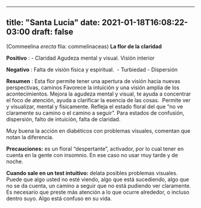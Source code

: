 
---
title: "Santa Lucia"
date: 2021-01-18T16:08:22-03:00
draft: false
--- 
        

 

 



(Commeelina *erecta* flia: commelinaceas)
**La
 flor de la claridad**
 


**Positivo** : - Claridad Agudeza
 mental y visual. Visión interior


**Negativo** : Falta de visión
 física y espiritual.  - Turbiedad -
 Dispersión 
 


**Resumen** : Esta flor permite tener una apertura de
 visión hacia nuevas perspectivas, caminos Favorece
 la intuición
 y una visión amplia de los acontecimientos. Mejora la agudeza mental y visual, te
 ayuda a concentrar el foco de atención, ayuda a clarificar la esencia de las
 cosas.  Permite ver y visualizar, mental
 y físicamente.
Refleja
 el estado floral del que “no ve claramente su camino o el camino a seguir”.
Para
 estados de confusión, dispersión, falto de intuición, falta de claridad.
 
Muy buena la acción en diabéticos con problemas visuales, comentan que
 notan la diferencia.


**Precauciones:**  es un floral
 “despertante”, activador, por lo cual tener en cuenta en la gente con insomnio.
 En ese caso no usar muy tarde y de noche.
 
**Cuando sale en un test
 intuitivo:** delata posibles problemas visuales.
Puede que algo usted no esté viendo, algo que está sucediendo, algo que
 no se da cuenta, un camino a seguir que no está pudiendo ver claramente.
Es necesario que preste más atención a lo que ocurre alrededor, o incluso
 dentro suyo. 
Algo está confuso en su vida.



